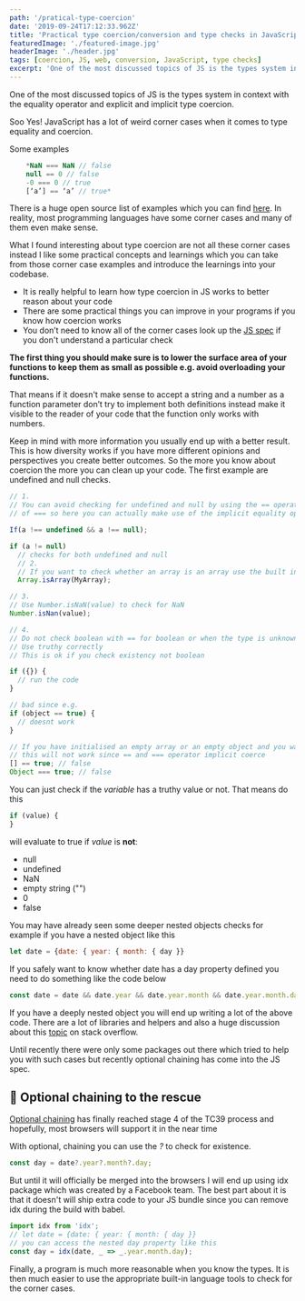 ```yaml
---
path: '/pratical-type-coercion'
date: '2019-09-24T17:12:33.962Z'
title: 'Practical type coercion/conversion and type checks in JavaScript'
featuredImage: './featured-image.jpg'
headerImage: './header.jpg'
tags: [coercion, JS, web, conversion, JavaScript, type checks]
excerpt: 'One of the most discussed topics of JS is the types system in context with the equality operator and explicit and implicit type coercion.'
---
```


One of the most discussed topics of JS is the types system in context with the equality operator and explicit and implicit type coercion.

Soo Yes! JavaScript has a lot of weird corner cases when it comes to type equality and coercion.

Some examples

```js
    *NaN === NaN // false
    null == 0 // false
    -0 === 0 // true
    [‘a’] == ‘a’ // true*
```

There is a huge open source list of examples which you can find [here](https://github.com/denysdovhan/wtfjs). In reality, most programming languages have some corner cases and many of them even make sense.

What I found interesting about type coercion are not all these corner cases instead I like some practical concepts and learnings which you can take from those corner case examples and introduce the learnings into your codebase.

- It is really helpful to learn how type coercion in JS works to better reason about your code
- There are some practical things you can improve in your programs if you know how coercion works
- You don’t need to know all of the corner cases look up the [JS spec](https://tc39.github.io/ecma262/) if you don't understand a particular check

**The first thing you should make sure is to lower the surface area of your functions to keep them as small as possible e.g. avoid overloading your functions.**

That means if it doesn't make sense to accept a string and a number as a function parameter don’t try to implement both definitions instead make it visible to the reader of your code that the function only works with numbers.

Keep in mind with more information you usually end up with a better result. This is how diversity works if you have more different opinions and perspectives you create better outcomes. So the more you know about coercion the more you can clean up your code. The first example are undefined and null checks.

```js
// 1.
// You can avoid checking for undefined and null by using the == operator instead
// of === so here you can actually make use of the implicit equality operator conversion

If(a !== undefined && a !== null);

if (a != null)
  // checks for both undefined and null
  // 2.
  // If you want to check whether an array is an array use the built in method
  Array.isArray(MyArray);

// 3.
// Use Number.isNaN(value) to check for NaN
Number.isNan(value);

// 4.
// Do not check boolean with == for boolean or when the type is unknown
// Use truthy correctly
// This is ok if you check existency not boolean

if ({}) {
  // run the code
}

// bad since e.g.
if (object == true) {
  // doesnt work
}

// If you have initialised an empty array or an empty object and you want check for existence
// this will not work since == and === operator implicit coerce
[] == true; // false
Object === true; // false
```

You can just check if the _variable_ has a truthy value or not. That means do this

```js
if (value) {
}
```

will evaluate to true if _value_ is **not**:

- null
- undefined
- NaN
- empty string ("")
- 0
- false

You may have already seen some deeper nested objects checks for example if you have a nested object like this

```js
let date = {date: { year: { month: { day }}
```

If you safely want to know whether date has a day property defined you need to do something like the code below

```js
const date = date && date.year && date.year.month && date.year.month.day;
```

If you have a deeply nested object you will end up writing a lot of the above code. There are a lot of libraries and helpers and also a huge discussion about this [topic](https://stackoverflow.com/questions/2631001/test-for-existence-of-nested-javascript-object-key) on stack overflow.

Until recently there were only some packages out there which tried to help you with such cases but recently optional chaining has come into the JS spec.

## 💪 Optional chaining to the rescue

[Optional chaining](https://github.com/tc39/proposal-optional-chaining) has finally reached stage 4 of the TC39 process and hopefully, most browsers will support it in the near time

With optional, chaining you can use the _?_ to check for existence.

```js
const day = date?.year?.month?.day;
```

But until it will officially be merged into the browsers I will end up using idx package which was created by a Facebook team. The best part about it is that it doesn't will ship extra code to your JS bundle since you can remove idx during the build with babel.

```js
import idx from 'idx';
// let date = {date: { year: { month: { day }}
// you can access the nested day property like this
const day = idx(date, _ => _.year.month.day);
```

Finally, a program is much more reasonable when you know the types. It is then much easier to use the appropriate built-in language tools to check for the corner cases.
